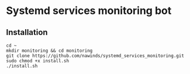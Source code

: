 # Systemd services monitoring bot
## Installation
```shell script
cd ~
mkdir monitoring && cd monitoring
git clone https://github.com/nawinds/systemd_services_monitoring.git
sudo chmod +x install.sh
./install.sh
```